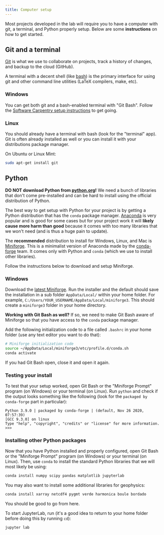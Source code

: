 ```yaml
---
title: Computer setup
---
```


<div class="lead">

Most projects developed in the lab will require you to have
a computer with git, a terminal, and Python properly setup.
Below are some **instructions** on how to get started.

</div>

## Git and a terminal

[Git](https://git-scm.com/) is what we use to collaborate on
projects, track a history of changes, and backup to the cloud
(GitHub).

A terminal with a decent shell (like [bash](https://en.wikipedia.org/wiki/Bash_(Unix_shell)))
is the primary interface for using git and other command line utilities (LaTeX
compilers, make, etc).

### Windows

You can get both git and a bash-enabled terminal with "Git Bash".
Follow the [Software Carpentry setup instructions](https://carpentries.github.io/workshop-template/#shell)
to get going.

### Linux

You should already have a terminal with bash (look for the "terminal" app).
Git is often already installed as well or you can install it with
your distributions package manager.

On Ubuntu or Linux Mint:

```bash
sudo apt-get install git
```

## Python

<div class="callout">

**DO NOT download Python from [python.org](https://www.python.org)!**
We need a bunch of libraries that don't come pre-installed and can be hard to
install using the official distribution of Python.

</div>

The best way to get setup with Python for your project is by getting a Python
distribution that has the `conda` package manager.
[Anaconda](https://www.anaconda.com/download) is very popular and is good for
some cases but for your project work it will **likely cause more harm than
good** because it comes with too many libraries that we won't need (and is thus
a huge pain to update).

The **recommended** distribution to install for Windows, Linux, and Mac
is [Miniforge](https://conda-forge.org/download/).
This is a minimalist version of Anaconda made by the
[conda-forge](https://conda-forge.org/) team.
It comes only with Python and `conda` (which we use to install other
libraries).

Follow the instructions below to download and setup Miniforge.

### Windows

Download the [latest Miniforge](https://conda-forge.org/download/).
Run the installer and the default should save the installation in a sub folder
`AppData/Local/` within your home folder. For example,
`C:/Users/YOUR_USERNAME/AppData/Local/miniforge3`.
This should create a `miniforge3` folder in your home directory.

<div class="callout">

**Working with Git Bash as well?**
If so, we need to make Git Bash aware of Miniforge so that
you have access to the `conda` package manager.

Add the following initialization code to a file called `.bashrc` in your home
folder (use any text editor you want to do that):

```bash
# Miniforge initialization code
source ~/AppData/Local/miniforge3/etc/profile.d/conda.sh
conda activate
```

If you had Git Bash open, close it and open it again.

</div>

### Testing your install

To test that your setup worked, open Git Bash or the "Miniforge Prompt" program
(on Windows) or your terminal (on Linux).
Run `python` and check if the output looks something like the following (look
for the `packaged by conda-forge` part in particular):

```
Python 3.9.0 | packaged by conda-forge | (default, Nov 26 2020, 07:57:39)
[GCC 9.3.0] on linux
Type "help", "copyright", "credits" or "license" for more information.
>>>
```

### Installing other Python packages

Now that you have Python installed and properly configured, open Git Bash or
the "Miniforge Prompt" program (on Windows) or your terminal (on Linux).
Then, use `conda` to install the standard Python libraries that we will most
likely be using:

```bash
conda install numpy scipy pandas matplotlib jupyterlab
```

You may also want to install some additional libraries for geophysics:

```bash
conda install xarray netcdf4 pygmt verde harmonica boule bordado
```

You should be good to go from here.

To start JupyterLab, run (it's a good idea to return to your home folder before
doing this by running `cd`):

```
jupyter lab
```
